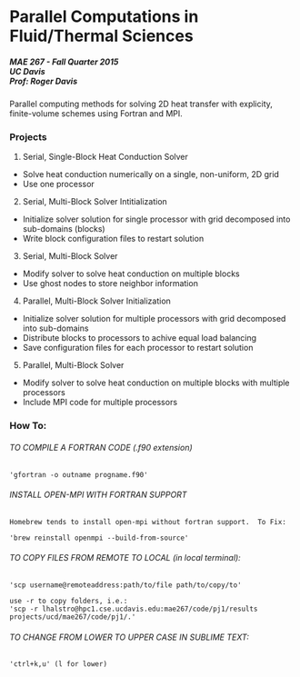 # Parallel Computations in Fluid/Thermal Sciences

##### MAE 267 - Fall Quarter 2015<br>UC Davis<br>Prof: Roger Davis

Parallel computing methods for solving 2D heat transfer with explicity, finite-volume schemes using Fortran and MPI.

### Projects
1. Serial, Single-Block Heat Conduction Solver
  * Solve heat conduction numerically on a single, non-uniform, 2D grid
  * Use one processor
2. Serial, Multi-Block Solver Intitialization
  * Initialize solver solution for single processor with grid decomposed into sub-domains (blocks)
  * Write block configuration files to restart solution
3. Serial, Multi-Block Solver
  * Modify solver to solve heat conduction on multiple blocks
  * Use ghost nodes to store neighbor information
4. Parallel, Multi-Block Solver Initialization
  * Initialize solver solution for multiple processors with grid decomposed into sub-domains
  * Distribute blocks to processors to achive equal load balancing
  * Save configuration files for each processor to restart solution
5. Parallel, Multi-Block Solver
  * Modify solver to solve heat conduction on multiple blocks with multiple processors
  * Include MPI code for multiple processors

### How To:

###### TO COMPILE A FORTRAN CODE (.f90 extension)

    'gfortran -o outname progname.f90'

###### INSTALL OPEN-MPI WITH FORTRAN SUPPORT
    Homebrew tends to install open-mpi without fortran support.  To Fix:

    'brew reinstall openmpi --build-from-source'

###### TO COPY FILES FROM REMOTE TO LOCAL (in local terminal):

    'scp username@remoteaddress:path/to/file path/to/copy/to'

    use -r to copy folders, i.e.:
    'scp -r lhalstro@hpc1.cse.ucdavis.edu:mae267/code/pj1/results projects/ucd/mae267/code/pj1/.'

###### TO CHANGE FROM LOWER TO UPPER CASE IN SUBLIME TEXT:

    'ctrl+k,u' (l for lower)
